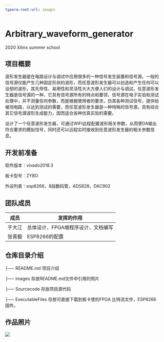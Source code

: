 ```yaml
---
typora-root-url: images
---
```


# Arbitrary_waveform_generator
2020 Xilinx summer school

## 项目概要

波形发生器是在电路设计与调试中应用很多的一种信号发生装置和信号源。一般的信号源仅能产生几种固定形状的波形，而任意波形发生器可以创造和产生任何可以设想的波形，其先导性、易用性和灵活性大大方便人们的设计与调试。任意波形发生器是信号源的一种，它具有信号源所有的特点和要领，信号源在电子实验和测试处理中，并不测量任何参数，而是根据使用者的要求，仿真各种测试信号，提供给被测电路，以达到测试的需要，而任意波形发生器是—种特殊的信号源，具有综合其它信号源波形生成能力，因而适合各种仿真实验的需要。

设计了一个任意波形发生器，可通过WIFI远程配置波形相关参数，从而使DA输出符合要求的模拟信号，同时还可以远程实时接收到任意波形发生器的相关参数信息。



## 开发前准备

软件版本：vivado2018.3

板卡型号：ZYBO

外设列表：esp8266，8段数码管，ADS828，DAC902



## 团队成员

| 成员   | 发挥的作用                         |
| ------ | ---------------------------------- |
| 于大江 | 总体设计，FPGA端程序设计，文档编写 |
| 张青毅 | ESP8266的配置                      |



## 仓库目录介绍

├── README.md      项目介绍

├── images                存放README.md文件中引⽤的照片

├── Sourcecode        存放项⽬源代码

├── ExecutableFiles  存放可直接下载到板卡使的FPGA 比特流文件，ESP8266固件。



## 作品照片

![](/作品.jpg)